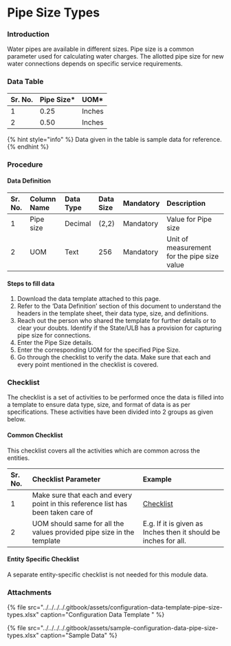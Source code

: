 # Pipe Size Types

### Introduction

Water pipes are available in different sizes. Pipe size is a common parameter used for calculating water charges. The allotted pipe size for new water connections depends on specific service requirements.

### Data Table

| Sr. No. | Pipe Size\* | UOM\* |
| :--- | :--- | :--- |
| 1 | 0.25 | Inches |
| 2 | 0.50 | Inches |

{% hint style="info" %}
Data given in the table is sample data for reference.
{% endhint %}

### Procedure

#### Data Definition

| Sr. No. | Column Name | Data Type | Data Size | Mandatory | Description |
| :--- | :--- | :--- | :--- | :--- | :--- |
| 1 | Pipe size | Decimal | \(2,2\) | Mandatory | Value for Pipe size |
| 2 | UOM | Text | 256 | Mandatory | Unit of measurement for the pipe size value |

#### Steps to fill data

1. Download the data template attached to this page.
2. Refer to the ‘Data Definition’ section of this document to understand the headers in the template sheet, their data type, size, and definitions.
3. Reach out the person who shared the template for further details or to clear your doubts. Identify if the State/ULB has a provision for capturing pipe size for connections.
4. Enter the Pipe Size details.
5. Enter the corresponding UOM for the specified Pipe Size.
6. Go through the checklist to verify the data. Make sure that each and every point mentioned in the checklist is covered.

### Checklist

The checklist is a set of activities to be performed once the data is filled into a template to ensure data type, size, and format of data is as per specifications. These activities have been divided into 2 groups as given below.

#### Common Checklist

This checklist covers all the activities which are common across the entities.

| Sr. No. | Checklist Parameter | Example |
| :--- | :--- | :--- |
| 1 | Make sure that each and every point in this reference list has been taken care of | [Checklist](../common-config/checklist.md) |
| 2 | UOM should same for all the values provided pipe size in the template | E.g. If it is given as Inches then it should be inches for all. |

#### Entity Specific Checklist

A separate entity-specific checklist is not needed for this module data.

### Attachments

{% file src="../../../../.gitbook/assets/configuration-data-template-pipe-size-types.xlsx" caption="Configuration Data Template " %}

{% file src="../../../../.gitbook/assets/sample-configuration-data-pipe-size-types.xlsx" caption="Sample Data" %}

